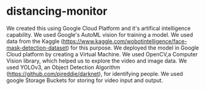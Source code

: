 # distancing-monitor


We created this using Google Cloud Platform and it's artifical intelligence capability. We used Google's AutoML vision for training a model. We used data from the Kaggle (https://www.kaggle.com/wobotintelligence/face-mask-detection-dataset) for this purpose. We deployed the model in Google Cloud platform by creating a Virtual Machine. We used OpenCV,a Computer Vision library, which helped us to explore the video and image data. We used YOLOv3, an Object Detection Algorithm (https://github.com/pjreddie/darknet), for identifying people. We used google Storage Buckets for storing for video input and output.
